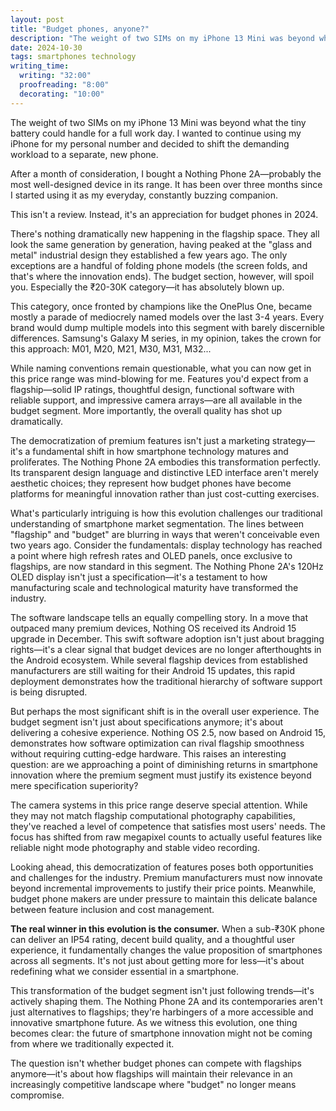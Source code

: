```yaml
---
layout: post
title: "Budget phones, anyone?"
description: "The weight of two SIMs on my iPhone 13 Mini was beyond what the tiny battery could handle for a full work day. I wanted to continue using my iPhone for my personal number and decided to shift the demanding workload to a separate, new phone."
date: 2024-10-30
tags: smartphones technology
writing_time:
  writing: "32:00"
  proofreading: "8:00"
  decorating: "10:00"
---
```


The weight of two SIMs on my iPhone 13 Mini was beyond what the tiny battery could handle for a full work day. I wanted to continue using my iPhone for my personal number and decided to shift the demanding workload to a separate, new phone.

After a month of consideration, I bought a Nothing Phone 2A—probably the most well-designed device in its range. It has been over three months since I started using it as my everyday, constantly buzzing companion.

This isn't a review. Instead, it's an appreciation for budget phones in 2024.

There's nothing dramatically new happening in the flagship space. They all look the same generation by generation, having peaked at the "glass and metal" industrial design they established a few years ago. The only exceptions are a handful of folding phone models (the screen folds, and that's where the innovation ends). The budget section, however, will spoil you. Especially the ₹20-30K category—it has absolutely blown up.

This category, once fronted by champions like the OnePlus One, became mostly a parade of mediocrely named models over the last 3-4 years. Every brand would dump multiple models into this segment with barely discernible differences. Samsung's Galaxy M series, in my opinion, takes the crown for this approach: M01, M20, M21, M30, M31, M32...

While naming conventions remain questionable, what you can now get in this price range was mind-blowing for me. Features you'd expect from a flagship—solid IP ratings, thoughtful design, functional software with reliable support, and impressive camera arrays—are all available in the budget segment. More importantly, the overall quality has shot up dramatically.

The democratization of premium features isn't just a marketing strategy—it's a fundamental shift in how smartphone technology matures and proliferates. The Nothing Phone 2A embodies this transformation perfectly. Its transparent design language and distinctive LED interface aren't merely aesthetic choices; they represent how budget phones have become platforms for meaningful innovation rather than just cost-cutting exercises.

What's particularly intriguing is how this evolution challenges our traditional understanding of smartphone market segmentation. The lines between "flagship" and "budget" are blurring in ways that weren't conceivable even two years ago. Consider the fundamentals: display technology has reached a point where high refresh rates and OLED panels, once exclusive to flagships, are now standard in this segment. The Nothing Phone 2A's 120Hz OLED display isn't just a specification—it's a testament to how manufacturing scale and technological maturity have transformed the industry.

The software landscape tells an equally compelling story. In a move that outpaced many premium devices, Nothing OS received its Android 15 upgrade in December. This swift software adoption isn't just about bragging rights—it's a clear signal that budget devices are no longer afterthoughts in the Android ecosystem. While several flagship devices from established manufacturers are still waiting for their Android 15 updates, this rapid deployment demonstrates how the traditional hierarchy of software support is being disrupted.

But perhaps the most significant shift is in the overall user experience. The budget segment isn't just about specifications anymore; it's about delivering a cohesive experience. Nothing OS 2.5, now based on Android 15, demonstrates how software optimization can rival flagship smoothness without requiring cutting-edge hardware. This raises an interesting question: are we approaching a point of diminishing returns in smartphone innovation where the premium segment must justify its existence beyond mere specification superiority?

The camera systems in this price range deserve special attention. While they may not match flagship computational photography capabilities, they've reached a level of competence that satisfies most users' needs. The focus has shifted from raw megapixel counts to actually useful features like reliable night mode photography and stable video recording.

Looking ahead, this democratization of features poses both opportunities and challenges for the industry. Premium manufacturers must now innovate beyond incremental improvements to justify their price points. Meanwhile, budget phone makers are under pressure to maintain this delicate balance between feature inclusion and cost management.

**The real winner in this evolution is the consumer.** When a sub-₹30K phone can deliver an IP54 rating, decent build quality, and a thoughtful user experience, it fundamentally changes the value proposition of smartphones across all segments. It's not just about getting more for less—it's about redefining what we consider essential in a smartphone.

This transformation of the budget segment isn't just following trends—it's actively shaping them. The Nothing Phone 2A and its contemporaries aren't just alternatives to flagships; they're harbingers of a more accessible and innovative smartphone future. As we witness this evolution, one thing becomes clear: the future of smartphone innovation might not be coming from where we traditionally expected it.

The question isn't whether budget phones can compete with flagships anymore—it's about how flagships will maintain their relevance in an increasingly competitive landscape where "budget" no longer means compromise.
